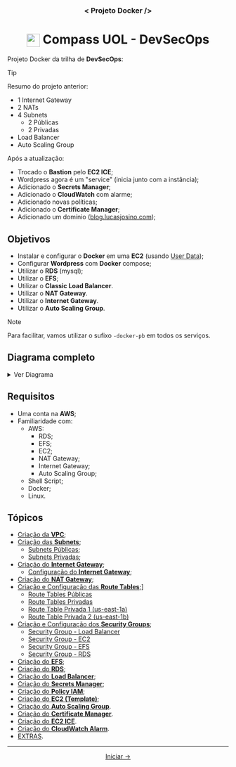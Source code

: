 <h3 align="center">< Projeto Docker /></h3>

<h1 align="center">
    <img align="center" src="https://logospng.org/download/uol/logo-uol-icon-256.png" width="30" height="30" /> Compass UOL - DevSecOps
</h1>

Projeto Docker da trilha de **DevSecOps**:

> [!TIP]
> Resumo do projeto anterior:
>
> - 1 Internet Gateway
> - 2 NATs
> - 4 Subnets
>   - 2 Públicas
>   - 2 Privadas
> - Load Balancer
> - Auto Scaling Group
>
> Após a atualização:
>
> - Trocado o **Bastion** pelo **EC2 ICE**;
> - Wordpress agora é um "service" (inicia junto com a instância);
> - Adicionado o **Secrets Manager**;
> - Adicionado o **CloudWatch** com alarme;
> - Adicionado novas políticas;
> - Adicionado o **Certificate Manager**;
> - Adicionado um domínio ([blog.lucasjosino.com](https://blog.lucasjosino.com));

## Objetivos

- Instalar e configurar o **Docker** em uma **EC2** (usando [User Data](https://docs.aws.amazon.com/AWSEC2/latest/UserGuide/user-data.html));
- Configurar **Wordpress** com **Docker** compose;
- Utilizar o **RDS** (mysql);
- Utilizar o **EFS**;
- Utilizar o **Classic Load Balancer**.
- Utilizar o **NAT Gateway**.
- Utilizar o **Internet Gateway**.
- Utilizar o **Auto Scaling Group**.

> [!NOTE]
> Para facilitar, vamos utilizar o sufixo `-docker-pb` em todos os serviços.

## Diagrama completo

<details>
  <summary>Ver Diagrama</summary>

![Diagrama](./assets/PB-DEZ-DOCKER.svg)

</details>

## Requisitos

- Uma conta na **AWS**;
- Familiaridade com:
  - AWS:
    - RDS;
    - EFS;
    - EC2;
    - NAT Gateway;
    - Internet Gateway;
    - Auto Scaling Group;
  - Shell Script;
  - Docker;
  - Linux.

## Tópicos

- [Criação da **VPC**](1.vpc_e_subnets.md#criação-da-vpc);
- [Criação das **Subnets**](1.vpc_e_subnets.md#criação-das-subnets);
  - [Subnets Públicas](1.vpc_e_subnets.md#subnets-públicas);
  - [Subnets Privadas](1.vpc_e_subnets.md#subnets-privadas);
- [Criação do **Internet Gateway**](2.internet_gateway.md#criação-do-internet-gateway);
  - [Configuração do **Internet Gateway**](2.internet_gateway.md#configuração-do-internet-gateway);
- [Criação do **NAT Gateway**](3.nat_gateways.md#criação-dos-nat-gateways);
- [Criação e Configuração das **Route Tables**](4.route_tables.md#criação-e-configuração-das-route-tables);]
  - [Route Tables Públicas](4.route_tables.md#route-tables-públicas)
  - [Route Tables Privadas](4.route_tables.md#route-tables-privadas)
  - [Route Table Privada 1 (us-east-1a)](4.route_tables.md#route-table-privada-1-us-east-1a)
  - [Route Table Privada 2 (us-east-1b)](4.route_tables.md#route-table-privada-2-us-east-1b)
- [Criação e Configuração dos **Security Groups**](5.security_groups.md#criação-e-configuração-dos-security-groups);
  - [Security Group - Load Balancer](5.security_groups.md#security-group---load-balancer)
  - [Security Group - EC2](5.security_groups.md#security-group---ec2)
  - [Security Group - EFS](5.security_groups.md#security-group---efs)
  - [Security Group - RDS](5.security_groups.md#security-group---rds)
- [Criação do **EFS**](6.efs.md#criação-do-efs);
- [Criação do **RDS**](7.rds.md#criação-do-rds-mysql);
- [Criação do **Load Balancer**](8.load_balancer.md#criação-do-load-balancer);
- [Criação do **Secrets Manager**](9.secrets_manager.md#criação-dos-segredos-secrets-manager);
- [Criação do **Policy IAM**](10.policy_iam.md);
- [Criação do **EC2 (Template)**](11.ec2_template.md#criação-do-ec2-template);
- [Criação do **Auto Scaling Group**](12.auto_scaling_group.md#criação-e-configuração-do-auto-scaling-group).
- [Criação do **Certificate Manager**](13.certificate_manager.md#criação-e-configuração-do-certificate-manager-ssl).
- [Criação do **EC2 ICE**](14.ec2_ice.md#criação-do-ec2-ice).
- [Criação do **CloudWatch Alarm**](15.cloudwatch_alarm.md).
- [EXTRAS](16.EXTRAS.md).

---

<div align="center">

[Iniciar →](1.vpc_e_subnets.md#criação-da-vpc)

<div>
